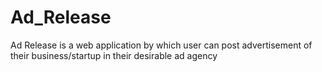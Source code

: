 # Ad_Release
Ad Release is a web application by which user can post advertisement of their business/startup in their desirable ad agency
